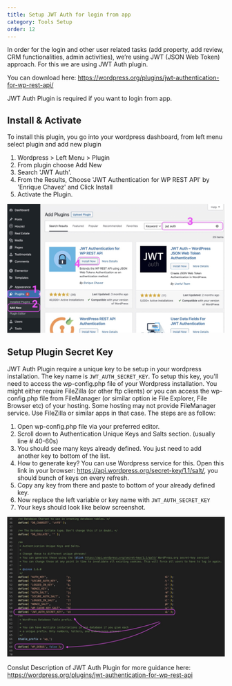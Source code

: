```yaml
---
title: Setup JWT Auth for login from app
category: Tools Setup
order: 12
---
```


In order for the login and other user related tasks (add property, add review, CRM functionalities, admin activities), we’re using JWT (JSON Web Token) approach. For this we are using JWT Auth plugin.

You can download here: https://wordpress.org/plugins/jwt-authentication-for-wp-rest-api/

JWT Auth Plugin is required if you want to login from app.

## Install & Activate
To install this plugin, you go into your wordpress dashboard, from left menu select plugin and add new plugin

1. Wordpress > Left Menu > Plugin
2. From plugin choose Add New
3. Search 'JWT Auth'.
4. From the Results, Choose 'JWT Authentication for WP REST API' by 'Enrique Chavez' and Click Install
5. Activate the Plugin.

![how to add new wordpress plugin](../../images/install-wp-plugin.jpg)

## Setup Plugin Secret Key
JWT Auth Plugin require a unique key to be setup in your wordpress installation. The key name is `JWT_AUTH_SECRET_KEY`. To setup this key, you'll need to access the wp-config.php file of your Wordpress installation. You might either require FileZilla (or other ftp clients) or you can access the wp-config.php file from FileManager (or similar option ie File Explorer, File Browser etc) of your hosting. Some hosting may not provide FileManager service. Use FileZilla or similar apps in that case. The steps are as follow:

1. Open wp-config.php file via your preferred editor.
2. Scroll down to Authentication Unique Keys and Salts section. (usually line # 40-60s)
3. You should see many keys already defined. You just need to add another key to bottom of the list.
4. How to generate key? You can use Wordpress service for this. Open this link in your browser: https://api.wordpress.org/secret-key/1.1/salt/, you should bunch of keys on every refresh.
5. Copy any key from there and paste to bottom of your already defined key.
6. Now replace the left variable or key name with  `JWT_AUTH_SECRET_KEY`
7. Your keys should look like below screenshot.

![JWT Auth Secret Key](../../images/jwt_auth_secret_key_setup.jpg)

Conslut Description of JWT Auth Plugin for more guidance here: https://wordpress.org/plugins/jwt-authentication-for-wp-rest-api